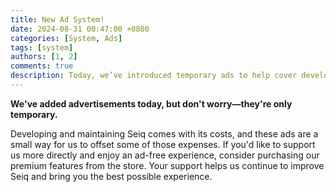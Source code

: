 ```yaml
---
title: New Ad System!
date: 2024-08-31 00:47:00 +0800
categories: [System, Ads]
tags: [system]
authors: [1, 2]
comments: true
description: Today, we’ve introduced temporary ads to help cover development costs. This is one way for us to recoup some of the expenses. You can also support us by purchasing premium features in our store.
---
```


**We've added advertisements today, but don't worry—they're only temporary.** 

Developing and maintaining Seiq comes with its costs, and these ads are a small way for us to offset some of those expenses. If you'd like to support us more directly and enjoy an ad-free experience, consider purchasing our premium features from the store. Your support helps us continue to improve Seiq and bring you the best possible experience.
